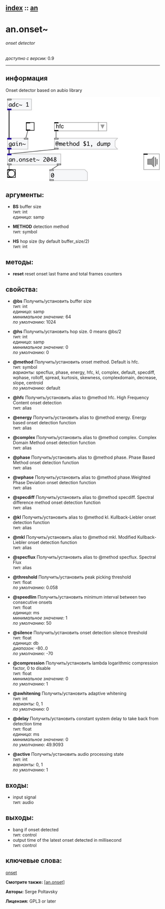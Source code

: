 [index](index.html) :: [an](category_an.html)
---

# an.onset~

###### onset detector

*доступно с версии:* 0.9

---


## информация
Onset detector based on aubio library


[![example](../examples/img/an.onset~.jpg)](../examples/pd/an.onset~.pd)



## аргументы:

* **BS**
buffer size<br>
_тип:_ int<br>
_единица:_ samp<br>

* **METHOD**
detection method<br>
_тип:_ symbol<br>

* **HS**
hop size (by default buffer_size/2)<br>
_тип:_ int<br>



## методы:

* **reset**
reset onset last frame and total frames counters<br>




## свойства:

* **@bs** 
Получить/установить buffer size<br>
_тип:_ int<br>
_единица:_ samp<br>
_минимальное значение:_ 64<br>
_по умолчанию:_ 1024<br>

* **@hs** 
Получить/установить hop size. 0 means @bs/2<br>
_тип:_ int<br>
_единица:_ samp<br>
_минимальное значение:_ 0<br>
_по умолчанию:_ 0<br>

* **@method** 
Получить/установить onset method. Default is hfc.<br>
_тип:_ symbol<br>
_варианты:_ specflux, phase, energy, hfc, kl, complex, default, specdiff, wphase, rolloff, spread, kurtosis, skewness, complexdomain, decrease, slope, centroid<br>
_по умолчанию:_ default<br>

* **@hfc** 
Получить/установить alias to @method hfc. High Frequency Content onset detection<br>
_тип:_ alias<br>

* **@energy** 
Получить/установить alias to @method energy. Energy based onset detection function<br>
_тип:_ alias<br>

* **@complex** 
Получить/установить alias to @method complex. Complex Domain Method onset detection function<br>
_тип:_ alias<br>

* **@phase** 
Получить/установить alias to @method phase. Phase Based Method onset detection function<br>
_тип:_ alias<br>

* **@wphase** 
Получить/установить alias to @method phase.Weighted Phase Deviation onset detection function<br>
_тип:_ alias<br>

* **@specdiff** 
Получить/установить alias to @method specdiff. Spectral difference method onset detection function<br>
_тип:_ alias<br>

* **@kl** 
Получить/установить alias to @method kl. Kullback-Liebler onset detection function<br>
_тип:_ alias<br>

* **@mkl** 
Получить/установить alias to @method mkl. Modified Kullback-Liebler onset detection function<br>
_тип:_ alias<br>

* **@specflux** 
Получить/установить alias to @method specflux. Spectral Flux<br>
_тип:_ alias<br>

* **@threshold** 
Получить/установить peak picking threshold<br>
_тип:_ float<br>
_по умолчанию:_ 0.058<br>

* **@speedlim** 
Получить/установить minimum interval between two consecutive onsets<br>
_тип:_ float<br>
_единица:_ ms<br>
_минимальное значение:_ 1<br>
_по умолчанию:_ 50<br>

* **@silence** 
Получить/установить onset detection silence threshold<br>
_тип:_ float<br>
_единица:_ db<br>
_диапазон:_ -80..0<br>
_по умолчанию:_ -70<br>

* **@compression** 
Получить/установить lambda logarithmic compression factor, 0 to disable<br>
_тип:_ float<br>
_минимальное значение:_ 0<br>
_по умолчанию:_ 1<br>

* **@awhitening** 
Получить/установить adaptive whitening<br>
_тип:_ int<br>
_варианты:_ 0, 1<br>
_по умолчанию:_ 0<br>

* **@delay** 
Получить/установить constant system delay to take back from detection time<br>
_тип:_ float<br>
_единица:_ ms<br>
_минимальное значение:_ 0<br>
_по умолчанию:_ 49.9093<br>

* **@active** 
Получить/установить audio processing state<br>
_тип:_ int<br>
_варианты:_ 0, 1<br>
_по умолчанию:_ 1<br>



## входы:

* input signal<br>
_тип:_ audio



## выходы:

* bang if onset detected<br>
_тип:_ control
* output time of the latest onset detected in millisecond<br>
_тип:_ control



## ключевые слова:

[onset](keywords/onset.html)



**Смотрите также:**
[\[an.onset\]](an.onset.html)




**Авторы:** Serge Poltavsky




**Лицензия:** GPL3 or later





